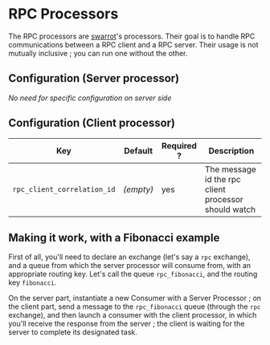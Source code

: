 # RPC Processors
The RPC processors are [swarrot](https://github.com/swarrot/swarrot)'s processors.
Their goal is to handle RPC communications between a RPC client and a RPC server.
Their usage is not mutually inclusive ; you can run one without the other.

## Configuration (Server processor)

*No need for specific configuration on server side*

## Configuration (Client processor)
| Key                         | Default   | Required ? | Description                                          |
| ---                         | -------   | ---------- | -----------                                          |
| `rpc_client_correlation_id` | *(empty)* | yes        | The message id the rpc client processor should watch |

## Making it work, with a Fibonacci example
First of all, you'll need to declare an exchange (let's say a `rpc` exchange),
and a queue from which the server processor will consume from, with an appropriate
routing key. Let's call the queue `rpc_fibonacci`, and the routing key `fibonacci`.

On the server part, instantiate a new Consumer with a Server Processor ; on the
client part, send a message to the `rpc_fibonacci` queue (through the `rpc`
exchange), and then launch a consumer with the client processor, in which you'll
receive the response from the server ; the client is waiting for the server to 
complete its designated task.

